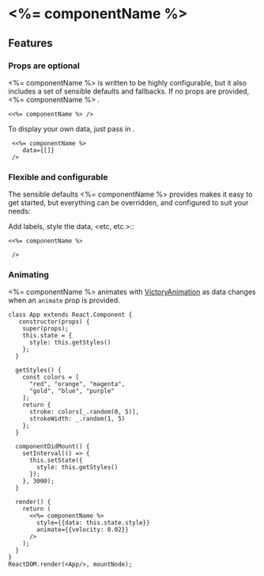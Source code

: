 <%= componentName %>
===========================

<Add high level description here>

## Features

### Props are optional

<%= componentName %> is written to be highly configurable, but it also includes a set of sensible defaults and fallbacks. If no props are provided, <%= componentName %> <add description of default behavior here>.

```playground
<<%= componentName %> />
```

To display your own data, just pass in <describe data requirements>.

```playground
 <<%= componentName %>
    data={[]}
 />
```

### Flexible and configurable

The sensible defaults <%= componentName %> provides makes it easy to get started, but everything can be overridden, and configured to suit your needs:

Add labels, style the data, <etc, etc.>::

```playground
<<%= componentName %>

 />
```

### Animating

<%= componentName %> animates with [VictoryAnimation](http://github.com/formidablelabs/victory-animation) as data changes when an `animate` prop is provided.

```playground_norender
class App extends React.Component {
   constructor(props) {
    super(props);
    this.state = {
      style: this.getStyles()
    };
  }

  getStyles() {
    const colors = [
      "red", "orange", "magenta",
      "gold", "blue", "purple"
    ];
    return {
      stroke: colors[_.random(0, 5)],
      strokeWidth: _.random(1, 5)
    };
  }

  componentDidMount() {
    setInterval(() => {
      this.setState({
        style: this.getStyles()
      });
    }, 3000);
  }

  render() {
    return (
      <<%= componentName %>
        style={{data: this.state.style}}
        animate={{velocity: 0.02}}
      />
    );
  }
}
ReactDOM.render(<App/>, mountNode);

```
